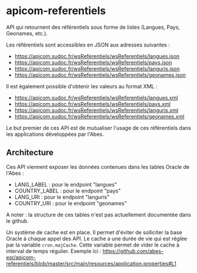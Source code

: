 # apicom-referentiels

API qui retournent des référentiels sous forme de listes (Langues, Pays, Geonames, etc.).

Les référentiels sont accessibles en JSON aux adresses suivantes : 
- https://apicom.sudoc.fr/wsReferentiels/wsReferentiels/langues.json
- https://apicom.sudoc.fr/wsReferentiels/wsReferentiels/pays.json
- https://apicom.sudoc.fr/wsReferentiels/wsReferentiels/languris.json
- https://apicom.sudoc.fr/wsReferentiels/wsReferentiels/geonames.json

Il est également possible d'obtenir les valeurs au format XML :
- https://apicom.sudoc.fr/wsReferentiels/wsReferentiels/langues.xml
- https://apicom.sudoc.fr/wsReferentiels/wsReferentiels/pays.xml
- https://apicom.sudoc.fr/wsReferentiels/wsReferentiels/languris.xml
- https://apicom.sudoc.fr/wsReferentiels/wsReferentiels/geonames.xml

Le but premier de ces API est de mutualiser l'usage de ces référentiels dans les applications développées par l'Abes.

## Architecture

Ces API viennent exposer les données contenues dans les tables Oracle de l'Abes :
- LANG_LABEL : pour le endpoint "langues"
- COUNTRY_LABEL : pour le endpoint "pays"
- LANG_URI : pour le endpoint "languris"
- COUNTRY_URI : pour le endpoint "geonames"

A noter : la structure de ces tables n'est pas actuellement documentée dans le github.

Un système de cache est en place. Il permet d'éviter de solliciter la base Oracle à chaque appel des API. Le cache a une durée de vie qui est réglée par la variable `cron.majCache`. Cette variable permet de vider le cache à interval de temps régulier. Exemple ici :
https://github.com/abes-esr/apicom-referentiels/blob/master/src/main/resources/application.properties#L1
